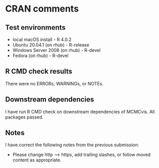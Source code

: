 CRAN comments
====

## Test environments
* local macOS install - R 4.0.2
* Ubuntu 20.04.1 (on rhub) - R-release
* Windows Server 2008 (on rhub) - R-devel
* Fedora (on rhub) - R-devel

## R CMD check results

There were no ERRORs, WARNINGs, or NOTEs.


## Downstream dependencies

I have run R CMD check on downstream dependencies of MCMCvis. All packages passed.


## Notes

I have correct the following notes from the previous submission:

- Please change http --> https, add trailing slashes, or follow moved 
content as appropriate.